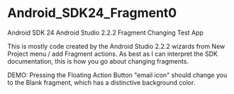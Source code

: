 # Android_SDK24_Fragment0

Android SDK 24 Android Studio 2.2.2 Fragment Changing Test App

This is mostly code created by the Android Studio 2.2.2 wizards from New Project menu / add Fragment actions. As best as I can interpret the SDK documentation, this is how you go about changing fragments.

DEMO: Pressing the Floating Action Button "email icon" should change you to the Blank fragment, which has a distinctive background color.
